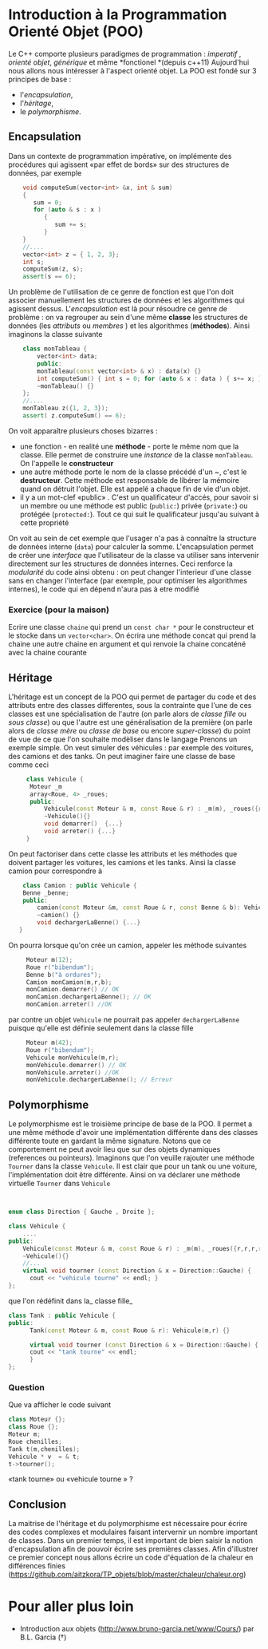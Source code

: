 Introduction à la Programmation Orienté Objet (POO)
===================================================
Le C++ comporte plusieurs paradigmes de programmation : *imperatif* , *orienté objet*, *générique* et même
*fonctionel *(depuis c++11)
Aujourd'hui nous allons nous intéresser à l'aspect orienté objet. La POO est fondé sur 3 principes de base :  
 - l'*encapsulation*, 
 - l'*héritage*, 
 - le *polymorphisme*.

Encapsulation
----------------
Dans un contexte de programmation impérative, on implémente des procédures qui agissent «par effet de bords» 
sur des structures de données, par exemple
    
```c++
    void computeSum(vector<int> &x, int & sum)
    {
       sum = 0; 
       for (auto & s : x )
          {
             sum += s;
          }
    }
    //....
    vector<int> z = { 1, 2, 3};
    int s;
    computeSum(z, s);
    assert(s == 6);
```

Un problème de l'utilisation de ce genre de fonction est que l'on doit associer manuellement les structures de données et 
les algorithmes qui agissent dessus. L'*encapsulation* est là pour résoudre ce genre de problème : on va regrouper 
au sein d'une même **classe** les structures de données (les *attributs* ou *membres* ) et les algorithmes (**méthodes**). 
Ainsi imaginons la classe suivante

```c++
    class monTableau {
        vector<int> data;
        public:
        monTableau(const vector<int> & x) : data(x) {}
        int computeSum() { int s = 0; for (auto & x : data ) { s+= x; } return s; }
        ~monTableau() {}
    };
    //....
    monTableau z({1, 2, 3});
    assert( z.computeSum() == 6);
```

On voit apparaître plusieurs choses bizarres :
 - une fonction  - en realité une **méthode** - porte le même nom que la classe. Elle permet de construire une _instance_ 
 de la classe `monTableau`. On l'appelle le **constructeur**
 - une autre méthode porte le nom de la classe précédé d'un ~, c'est le **destructeur**. Cette méthode est responsable
 de libérer la mémoire quand on détruit l'objet. Elle est appelé a chaque fin de vie d'un objet.
 - il y a un mot-clef «public» . C'est un qualificateur d'accés, pour savoir si un membre ou une méthode est public (`public:`)
 privée (`private:`) ou protégée (`protected:`). Tout ce qui suit le qualificateur jusqu'au suivant à cette propriété

On voit au sein de cet exemple que l'usager n'a pas à connaître la structure de données interne (`data`) pour calculer 
la somme. L'encapsulation permet de créer une _interface_ que l'utilisateur de la classe va utiliser sans intervenir directement
sur les structures de données internes. Ceci renforce la _modularité_ du code ainsi obtenu : on peut changer l'interieur d'une 
classe sans en changer l'interface (par exemple, pour optimiser les algorithmes internes), le code qui en dépend n'aura pas à etre modifié 

### Exercice (pour la maison)
Ecrire une classe `chaine` qui prend un `const char *` pour le constructeur et le stocke dans un `vector<char>`. On écrira 
une méthode concat qui prend la chaine une autre chaine en argument et qui renvoie la chaine concaténé avec la chaine courante

Héritage 
--------
L'héritage est un concept de la POO qui permet de partager du code et des attributs entre des classes differentes, sous la 
contrainte que l'une de ces classes est une spécialisation de l'autre (on parle alors de _classe fille_ ou _sous classe_) ou 
que l'autre est une généralisation de la première (on parle alors de _classe mère_ ou _classe de base_ ou encore _super-classe_)
du point de vue de ce que l'on souhaite modèliser dans le langage
Prenons un exemple simple. On veut simuler des véhicules : par exemple des voitures, des camions et des tanks.
On peut imaginer faire une classe de base comme ceci

```c++     
     class Vehicule {
      Moteur _m  
      array<Roue, 4> _roues;
      public:
          Vehicule(const Moteur & m, const Roue & r) : _m(m), _roues({r,r,r,r}) {}
          ~Vehicule(){}
          void demarrer()  {...}
          void arreter() {...}
     }
```

On peut factoriser dans cette classe les attributs et les méthodes que doivent partager les voitures, les camions et les tanks.
Ainsi la classe camion pour correspondre  à 
    
```c++
    class Camion : public Vehicule {
    Benne _benne;
    public:
        camion(const Moteur &m, const Roue & r, const Benne & b): Vehicule(m,r), _benne(b) {}
        ~camion() {}
        void dechargerLaBenne() {...}
   }
```

On pourra lorsque qu'on crée un camion, appeler les méthode suivantes
```c++
     Moteur m(12);
     Roue r("bibendum");
     Benne b("à ordures");
     Camion monCamion(m,r,b);
     monCamion.demarrer() // OK
     monCamion.dechargerLaBenne(); // OK
     monCamion.arreter() //OK
```
par contre un objet `Vehicule` ne pourrait pas appeler `dechargerLaBenne` puisque qu'elle est définie seulement dans la classe
fille
```c++
     Moteur m(42);
     Roue r("bibendum");
     Vehicule monVehicule(m,r);
     monVehicule.demarrer() // OK
     monVehicule.arreter() //OK
     monVehicule.dechargerLaBenne(); // Erreur
```
Polymorphisme
-------------
Le polymorphisme est le troisième principe de base de la POO. Il permet a une même méthode d'avoir une implémentation différente dans des classes 
différente toute en gardant la même signature. Notons que ce comportement ne peut avoir lieu que sur des objets dynamiques (references ou pointeurs).
Imaginons que l'on veuille rajouter une méthode `Tourner` dans la classe `Vehicule`. Il est clair que pour un tank ou une voiture, l'implémentation
doit être différente. Ainsi on va déclarer une méthode virtuelle `Tourner` dans `Vehicule`

```c++


enum class Direction { Gauche , Droite };

class Vehicule {
    ....
public:
    Vehicule(const Moteur & m, const Roue & r) : _m(m), _roues({r,r,r,r}) {}
    ~Vehicule(){}
    //...
    virtual void tourner (const Direction & x = Direction::Gauche) { 
      cout << "vehicule tourne" << endl; }
};

```
que l'on rédéfinit dans la_ classe fille_

```c++
class Tank : public Vehicule {
public:
      Tank(const Moteur & m, const Roue & r): Vehicule(m,r) {}

      virtual void tourner (const Direction & x = Direction::Gauche) {
      cout << "tank tourne" << endl;
      }
};

```
### Question
Que va afficher le code suivant
```c++
class Moteur {};
class Roue {};
Moteur m;
Roue chenilles;
Tank t(m,chenilles);
Vehicule * v  = & t;
t->tourner();
```
«tank tourne» ou «vehicule tourne » ?

Conclusion
----------

La maitrise de l'héritage et du polymorphisme est nécessaire pour écrire des codes complexes et modulaires 
faisant intervernir un nombre important de classes. Dans un premier temps, il est important de 
bien saisir la notion d'encapsulation afin de pouvoir écrire ses premières classes. Afin d'illustrer ce premier
concept nous allons écrire un code d'équation de la chaleur en différences finies (https://github.com/aitzkora/TP_objets/blob/master/chaleur/chaleur.org)

Pour aller plus loin 
==================== 
- Introduction aux objets (http://www.bruno-garcia.net/www/Cours/) par B.L. Garcia (†)
